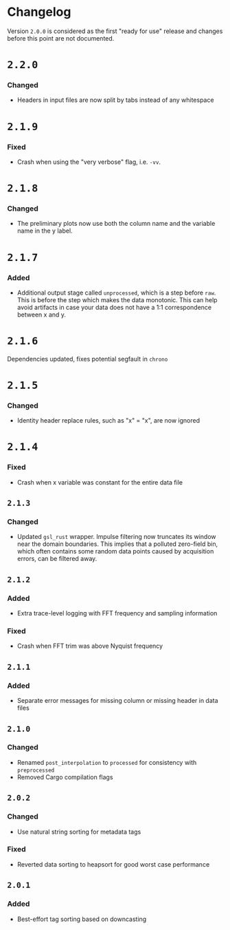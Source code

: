 # Changelog
Version `2.0.0` is considered as the first "ready for use" release and changes before this point are not documented.

# `2.2.0`
### Changed
- Headers in input files are now split by tabs instead of any whitespace

# `2.1.9`
### Fixed
- Crash when using the "very verbose" flag, i.e. `-vv`.

# `2.1.8`
### Changed
- The preliminary plots now use both the column name and the variable name in the y label.

# `2.1.7`
### Added
- Additional output stage called `unprocessed`, which is a step before `raw`. This is before the step which makes the data monotonic. This can help avoid artifacts in case your data does not have a 1:1 correspondence between x and y.

# `2.1.6`
Dependencies updated, fixes potential segfault in `chrono`

# `2.1.5`
### Changed
- Identity header replace rules, such as "x" = "x", are now ignored

# `2.1.4`
### Fixed
- Crash when x variable was constant for the entire data file

## `2.1.3`
### Changed
- Updated `gsl_rust` wrapper. Impulse filtering now truncates its window near the domain boundaries. This implies that a polluted zero-field bin, which often contains some random data points caused by acquisition errors, can be filtered away.

## `2.1.2`
### Added
- Extra trace-level logging with FFT frequency and sampling information

### Fixed
- Crash when FFT trim was above Nyquist frequency

## `2.1.1`
### Added
- Separate error messages for missing column or missing header in data files

## `2.1.0`
### Changed
- Renamed `post_interpolation` to `processed` for consistency with `preprocessed` 
- Removed Cargo compilation flags

## `2.0.2`
### Changed
- Use natural string sorting for metadata tags

### Fixed
- Reverted data sorting to heapsort for good worst case performance

## `2.0.1`
### Added
- Best-effort tag sorting based on downcasting
